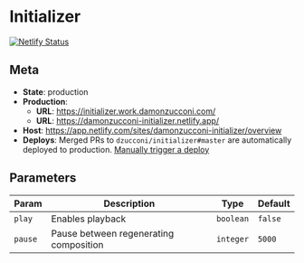 # Initializer

[![Netlify Status](https://api.netlify.com/api/v1/badges/b390c84a-eb5b-4530-910a-1fadb6463b75/deploy-status)](https://app.netlify.com/sites/damonzucconi-initializer/deploys)

## Meta

- **State**: production
- **Production**:
  - **URL**: https://initializer.work.damonzucconi.com/
  - **URL**: https://damonzucconi-initializer.netlify.app/
- **Host**: https://app.netlify.com/sites/damonzucconi-initializer/overview
- **Deploys**: Merged PRs to `dzucconi/initializer#master` are automatically deployed to production. [Manually trigger a deploy](https://app.netlify.com/sites/damonzucconi-initializer/deploys)

## Parameters

| Param   | Description                            | Type      | Default |
| ------- | -------------------------------------- | --------- | ------- |
| `play`  | Enables playback                       | `boolean` | `false` |
| `pause` | Pause between regenerating composition | `integer` | `5000`  |
